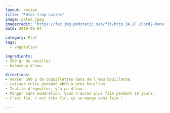 ```yaml
---
layout: recipe
title: "Pâtes trop cuites"
image: pates.jpeg
imagecredit: "https://fac.img.pmdstatic.net/fit/http.3A.2F.2Fprd2-bone-image.2Es3-website-eu-west-1.2Eamazonaws.2Ecom.2FFAC.2Fvar.2Ffemmeactuelle.2Fstorage.2Fimages.2Fminceur.2Fnews-minceur.2Fles-pates-ne-font-pas-grossir-31205.2F14121033-1-fre-FR.2Fnon-les-pates-ne-font-pas-grossir-au-contraire.2Ejpg/748x372/quality/90/crop-from/center/non-les-pates-ne-font-pas-grossir-au-contraire.jpeg"
date: 2019-06-04

category: Plat
tags:
  - végétalien

ingredients:
- 500 gr de nouilles
- beaucoup d'eau

directions:
- Verser 500 g de coquillettes dans de l'eau bouillante.
- Laisser cuire pendant 4h00 à gros bouillon.
- Inutile d'égoutter, y'a pu d'eau.
- Manger sans modération. Vous n'aurez plus faim pendant 10 jours.
- C'est fin, c'est très fin, ça se mange sans faim !

---
```


